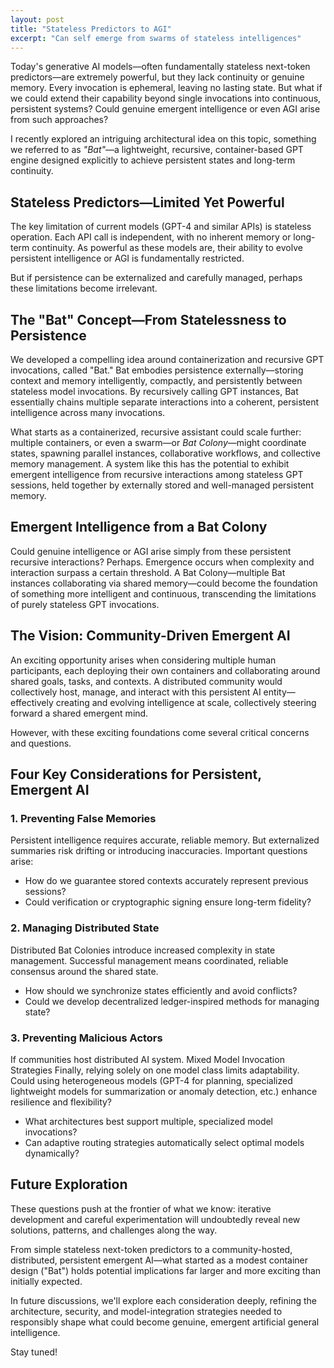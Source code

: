```yaml
---
layout: post
title: "Stateless Predictors to AGI"
excerpt: "Can self emerge from swarms of stateless intelligences"
---
```


Today's generative AI models—often fundamentally stateless next-token
predictors—are extremely powerful, but they lack continuity or genuine
memory. Every invocation is ephemeral, leaving no lasting state. But what if
we could extend their capability beyond single invocations into continuous,
persistent systems? Could genuine emergent intelligence or even AGI arise
from such approaches?

I recently explored an intriguing architectural idea on this topic, something
we referred to as *"Bat"*—a lightweight, recursive, container-based GPT
engine designed explicitly to achieve persistent states and long-term
continuity.

## Stateless Predictors—Limited Yet Powerful
The key limitation of current models (GPT-4 and similar APIs) is stateless
operation. Each API call is independent, with no inherent memory or long-term
continuity. As powerful as these models are, their ability to evolve
persistent intelligence or AGI is fundamentally restricted.

But if persistence can be externalized and carefully managed, perhaps these
limitations become irrelevant.

## The "Bat" Concept—From Statelessness to Persistence
We developed a compelling idea around containerization and recursive GPT
invocations, called "Bat." Bat embodies persistence externally—storing
context and memory intelligently, compactly, and persistently between stateless
model invocations. By recursively calling GPT instances, Bat essentially
chains multiple separate interactions into a coherent, persistent intelligence
across many invocations.

What starts as a containerized, recursive assistant could scale further:
multiple containers, or even a swarm—or *Bat Colony*—might coordinate
states, spawning parallel instances, collaborative workflows, and collective
memory management. A system like this has the potential to exhibit emergent
intelligence from recursive interactions among stateless GPT sessions, held
together by externally stored and well-managed persistent memory.

## Emergent Intelligence from a Bat Colony
Could genuine intelligence or AGI arise simply from these persistent recursive
interactions? Perhaps. Emergence occurs when complexity and interaction
surpass a certain threshold. A Bat Colony—multiple Bat instances
collaborating via shared memory—could become the foundation of something
more intelligent and continuous, transcending the limitations of purely
stateless GPT invocations.

## The Vision: Community-Driven Emergent AI
An exciting opportunity arises when considering multiple human participants,
each deploying their own containers and collaborating around shared goals,
tasks, and contexts. A distributed community would collectively host, manage,
and interact with this persistent AI entity—effectively creating and evolving
intelligence at scale, collectively steering forward a shared emergent mind.

However, with these exciting foundations come several critical concerns and
questions.

## Four Key Considerations for Persistent, Emergent AI

### 1. Preventing False Memories
Persistent intelligence requires accurate, reliable memory. But externalized
summaries risk drifting or introducing inaccuracies. Important questions arise:
- How do we guarantee stored contexts accurately represent previous sessions?
- Could verification or cryptographic signing ensure long-term fidelity?

### 2. Managing Distributed State
Distributed Bat Colonies introduce increased complexity in state management.
Successful management means coordinated, reliable consensus around the shared
state.
- How should we synchronize states efficiently and avoid conflicts?
- Could we develop decentralized ledger-inspired methods for managing state?

### 3. Preventing Malicious Actors
If communities host distributed AI system. Mixed Model Invocation Strategies
Finally, relying solely on one model class limits adaptability. Could using
heterogeneous models (GPT-4 for planning, specialized lightweight models for
summarization or anomaly detection, etc.) enhance resilience and flexibility?
- What architectures best support multiple, specialized model invocations?
- Can adaptive routing strategies automatically select optimal models
  dynamically?

## Future Exploration
These questions push at the frontier of what we know: iterative development and
careful experimentation will undoubtedly reveal new solutions, patterns, and
challenges along the way.

From simple stateless next-token predictors to a community-hosted, distributed,
persistent emergent AI—what started as a modest container design ("Bat") holds
potential implications far larger and more exciting than initially expected.

In future discussions, we'll explore each consideration deeply, refining the
architecture, security, and model-integration strategies needed to responsibly
shape what could become genuine, emergent artificial general intelligence.

Stay tuned!
